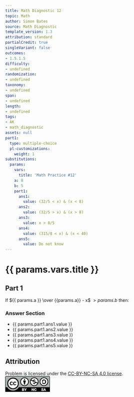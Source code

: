 ```yaml
---
title: Math Diagnostic 12
topic: Math
author: Simon Bates
source: Math Diagnostic
template_version: 1.3
attribution: standard
partialCredit: true
singleVariant: false
outcomes:
- 1.5.1.5
difficulty:
- undefined
randomization:
- undefined
taxonomy:
- undefined
span:
- undefined
length:
- undefined
tags:
- AK
- math_diagnostic
assets: null
part1:
  type: multiple-choice
  pl-customizations:
    weight: 1
substitutions:
  params:
    vars:
      title: 'Math Practice #12'
    a: 8
    b: 5
    part1:
      ans1:
        value: (32/5 < x) & (x < 8)
      ans2:
        value: (32/5 > x) & (x > 8)
      ans3:
        value: x > 8/5
      ans4:
        value: (315/8 < x) & (x < 40)
      ans5:
        value: Do not know
---
```

# {{ params.vars.title }}

## Part 1

If ${{ params.a }} \over {{params.a}} - x$ $> {{ params.b }}$ then:

### Answer Section

- {{ params.part1.ans1.value }}
- {{ params.part1.ans2.value }}
- {{ params.part1.ans3.value }}
- {{ params.part1.ans4.value }}
- {{ params.part1.ans5.value }}

## Attribution

Problem is licensed under the [CC-BY-NC-SA 4.0 license](https://creativecommons.org/licenses/by-nc-sa/4.0/).<br> ![The Creative Commons 4.0 license requiring attribution-BY, non-commercial-NC, and share-alike-SA license.](https://raw.githubusercontent.com/firasm/bits/master/by-nc-sa.png)